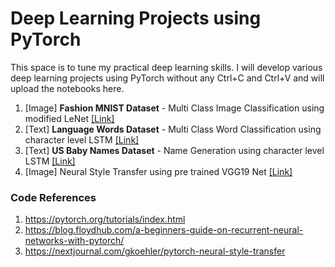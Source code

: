 # Deep Learning Projects using PyTorch

This space is to tune my practical deep learning skills. I will develop various deep learning projects using PyTorch without any Ctrl+C and Ctrl+V and will upload the notebooks here.

1. [Image] **Fashion MNIST Dataset** - Multi Class Image Classification using modified LeNet [[Link]](https://github.com/GokulKarthik/deep-learning/blob/master/fashion-mnist.ipynb)
2. [Text] **Language Words Dataset** - Multi Class Word Classification using character level LSTM [[Link]](https://github.com/GokulKarthik/deep-learning/blob/master/2-multi-class-word-classification.ipynb)
3. [Text] **US Baby Names Dataset** - Name Generation using character level LSTM [[Link]](https://github.com/GokulKarthik/deep-learning/blob/master/3-baby-name-generation.ipynb)
4. [Image] Neural Style Transfer using pre trained VGG19 Net [[Link]](https://github.com/GokulKarthik/deep-learning/blob/master/4-image-style-transfer.ipynb)

### Code References
1. https://pytorch.org/tutorials/index.html
2. https://blog.floydhub.com/a-beginners-guide-on-recurrent-neural-networks-with-pytorch/
3. https://nextjournal.com/gkoehler/pytorch-neural-style-transfer
